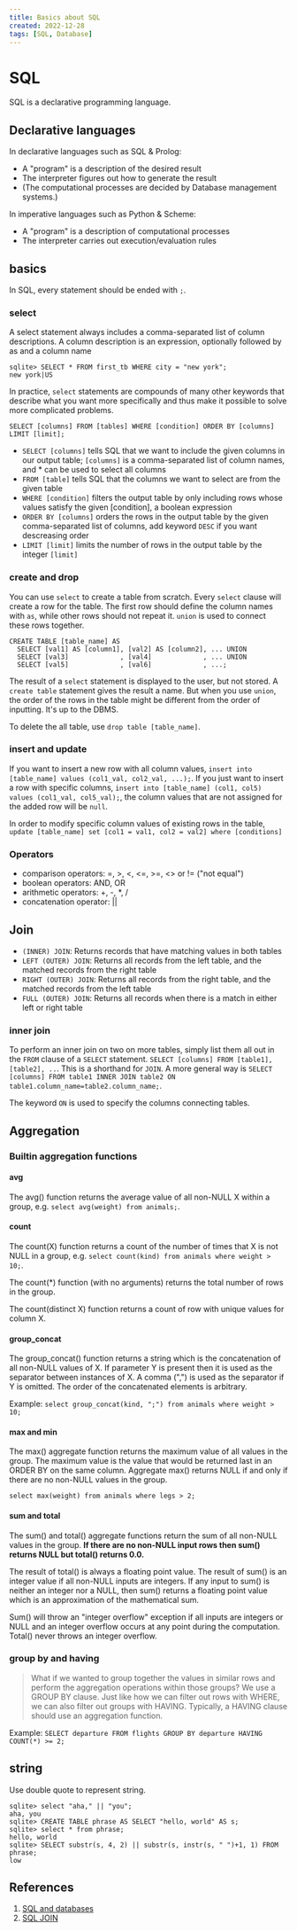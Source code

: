 ```yaml
---
title: Basics about SQL
created: 2022-12-28
tags: [SQL, Database]
---
```


# SQL
SQL is a declarative programming language.
## Declarative languages
In declarative languages such as SQL & Prolog:
* A "program" is a description of the desired result 
* The interpreter figures out how to generate the result
* (The computational processes are decided by Database management systems.)

In imperative languages such as Python & Scheme:
* A "program" is a description of computational processes 
* The interpreter carries out execution/evaluation rules

## basics
In SQL, every statement should be ended with `;`.
### select
A select statement always includes a comma-separated list of column descriptions.
A column description is an expression, optionally followed by as and a column name
```shell
sqlite> SELECT * FROM first_tb WHERE city = "new york";
new york|US
```

In practice, `select` statements are compounds of many other keywords that describe what you want more specifically and thus make it possible to solve more complicated problems.

`SELECT [columns] FROM [tables] WHERE [condition] ORDER BY [columns] LIMIT [limit];`

* `SELECT [columns]` tells SQL that we want to include the given columns in our output table; `[columns]` is a comma-separated list of column names, and * can be used to select all columns 
* `FROM [table]` tells SQL that the columns we want to select are from the given table
* `WHERE [condition]` filters the output table by only including rows whose values satisfy the given [condition], a boolean expression 
* `ORDER BY [columns]` orders the rows in the output table by the given comma-separated list of columns, add keyword `DESC` if you want descreasing order 
* `LIMIT [limit]` limits the number of rows in the output table by the integer `[limit]`

### create and drop
You can use `select` to create a table from scratch. Every `select` clause will create a row for the table. The first row should define the column names with `as`, while other rows should not repeat it. `union` is used to connect these rows together.


```shell
CREATE TABLE [table_name] AS
  SELECT [val1] AS [column1], [val2] AS [column2], ... UNION
  SELECT [val3]             , [val4]             , ... UNION
  SELECT [val5]             , [val6]             , ...;
```

The result of a `select` statement is displayed to the user, but not stored. A `create table` statement gives the result a name.
But when you use `union`, the order of the rows in the table might be different from the order of inputting. It's up to the DBMS. 


To delete the all table, use `drop table [table_name]`.
### insert and update
If you want to insert a new row with all column values, `insert into [table_name] values (col1_val, col2_val, ...);`. If you just want to insert a row with specific columns, `insert into [table_name] (col1, col5) values (col1_val, col5_val);`, the column values that are not assigned for the added row will be `null`.

In order to modify specific column values of existing rows in the table, `update [table_name] set [col1 = val1, col2 = val2] where [conditions]`

### Operators
* comparison operators: =, >, <, <=, >=, <> or != ("not equal")
* boolean operators: AND, OR 
* arithmetic operators: +, -, *, / 
* concatenation operator: ||
## Join
* `(INNER) JOIN`: Returns records that have matching values in both tables
* `LEFT (OUTER) JOIN`: Returns all records from the left table, and the matched records from the right table 
* `RIGHT (OUTER) JOIN`: Returns all records from the right table, and the matched records from the left table 
* `FULL (OUTER) JOIN`: Returns all records when there is a match in either left or right table
### inner join
To perform an inner join on two on more tables, simply list them all out in the `FROM` clause of a `SELECT` statement.
`SELECT [columns] FROM [table1], [table2], ..`. This is a shorthand for `JOIN`. A more general way is `SELECT [columns] FROM table1 INNER JOIN table2 ON table1.column_name=table2.column_name;`.

The keyword `ON` is used to specify the columns connecting tables.
## Aggregation
### Builtin aggregation functions

#### avg
The avg() function returns the average value of all non-NULL X within a group, e.g. `select avg(weight) from animals;`.
#### count
The count(X) function returns a count of the number of times that X is not NULL in a group, e.g. `select count(kind) from animals where weight > 10;`.

The count(*) function (with no arguments) returns the total number of rows in the group.

The count(distinct X) function returns a count of row with unique values for column X.

#### group_concat
The group_concat() function returns a string which is the concatenation of all non-NULL values of X. If parameter Y is present then it is used as the separator between instances of X. A comma (",") is used as the separator if Y is omitted. The order of the concatenated elements is arbitrary.

Example:
`select group_concat(kind, ";") from animals where weight > 10;`
#### max and min
The max() aggregate function returns the maximum value of all values in the group. The maximum value is the value that would be returned last in an ORDER BY on the same column. Aggregate max() returns NULL if and only if there are no non-NULL values in the group.

`select max(weight) from animals where legs > 2;`

#### sum and total
The sum() and total() aggregate functions return the sum of all non-NULL values in the group. **If there are no non-NULL input rows then sum() returns NULL but total() returns 0.0.** 

The result of total() is always a floating point value. The result of sum() is an integer value if all non-NULL inputs are integers. If any input to sum() is neither an integer nor a NULL, then sum() returns a floating point value which is an approximation of the mathematical sum.

Sum() will throw an "integer overflow" exception if all inputs are integers or NULL and an integer overflow occurs at any point during the computation. Total() never throws an integer overflow.
### group by and having
> What if we wanted to group together the values in similar rows and perform the aggregation operations within those groups? We use a GROUP BY clause.
> Just like how we can filter out rows with WHERE, we can also filter out groups with HAVING. Typically, a HAVING clause should use an aggregation function.

Example: `SELECT departure FROM flights GROUP BY departure HAVING COUNT(*) >= 2;`


## string
Use double quote to represent string.
```shell
sqlite> select "aha," || "you";
aha, you
sqlite> CREATE TABLE phrase AS SELECT "hello, world" AS s;
sqlite> select * from phrase;
hello, world
sqlite> SELECT substr(s, 4, 2) || substr(s, instr(s, " ")+1, 1) FROM phrase;
low

```




## References
1. [SQL and databases](https://cs61a.org/lab/lab13/)
2. [SQL JOIN](https://www.w3schools.com/sql/sql_join.asp)

